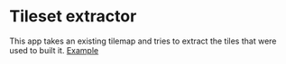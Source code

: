 # Tileset extractor
This app takes an existing tilemap and tries to extract the tiles that were used to built it.
[Example](http://andremichelle.github.io/platforms/tools/html/tileset-extractor/tileset-extractor.html)
